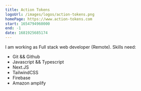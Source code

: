 ```yaml
---
title: Action Tokens
logoUrl: /images/logos/action-tokens.png
homePage: https://www.action-tokens.com
start: 1654794960000
end: -1
date: 1681925685174
---
```


I am working as Full stack web developer (Remote).
Skills need:

- Git && Github
- Javascript && Typescript
- Next.JS
- TailwindCSS
- Firebase
- Amazon amplify
